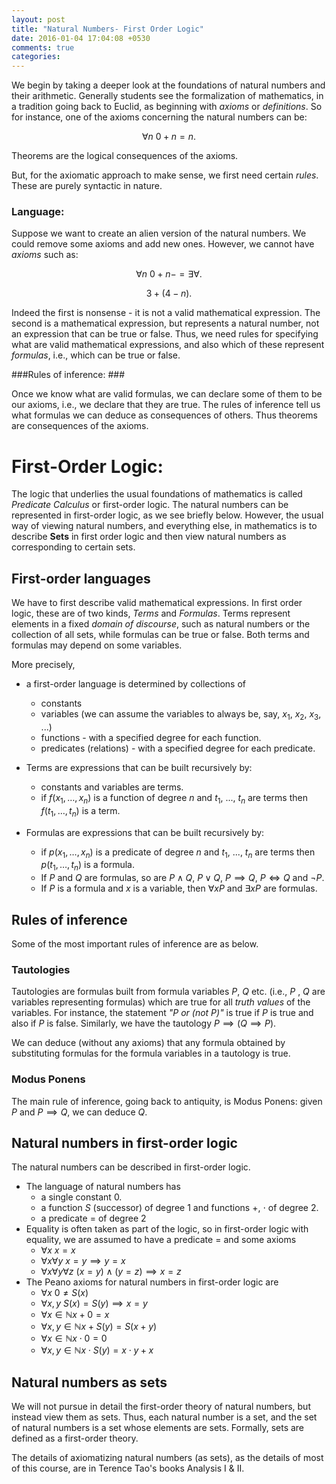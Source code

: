 ```yaml
---
layout: post
title: "Natural Numbers- First Order Logic"
date: 2016-01-04 17:04:08 +0530
comments: true
categories:
---
```


We begin by taking a deeper look at the foundations of natural numbers and their arithmetic. Generally students see the formalization of mathematics, in a tradition going back to Euclid, as beginning with _axioms_ or _definitions_. So for instance, one of the axioms concerning the natural numbers can be:

 $$\forall n\ 0 + n = n.$$

Theorems are the logical consequences of the axioms.

But, for the axiomatic approach to make sense, we first need certain _rules_. These are purely syntactic in nature.

### Language: ###
Suppose we want to create an alien version of the natural numbers. We could remove some axioms and add new ones. However, we cannot have _axioms_ such as:

$$\forall n\  0 + n - = \exists \forall.$$

$$3 + (4 - n).$$

Indeed the first is nonsense - it is not a valid mathematical expression. The second is a mathematical expression, but represents a natural number, not an expression that can be true or false. Thus, we need rules for specifying what are
valid mathematical expressions, and also which of these represent _formulas_, i.e., which can be true or false.

###Rules of inference: ###

Once we know what are valid formulas, we can declare some of them to be our axioms, i.e., we declare that they are true. The rules of inference tell us what formulas we can deduce as consequences of others. Thus theorems are consequences of the axioms.

# First-Order Logic:

The logic that underlies the usual foundations of mathematics is called _Predicate Calculus_ or first-order logic. The natural numbers can be represented in first-order logic, as we see briefly below. However, the usual way of viewing natural numbers, and everything else, in mathematics is to describe __Sets__ in first order logic and then view natural numbers as corresponding to certain sets.

## First-order languages

We have to first describe valid mathematical expressions. In first order logic, these are of two kinds, _Terms_ and _Formulas_. Terms represent elements in a fixed _domain of discourse_, such as natural numbers or the collection of all sets, while formulas can be true or false. Both terms and formulas may depend on some variables.

More precisely,

* a first-order language is determined by collections of
  * constants
  * variables (we can assume the variables to always be, say, $x_1$, $x_2$, $x_3$, ...)
  * functions - with a specified degree for each function.
  * predicates (relations) - with a specified degree for each predicate.

* Terms are expressions that can be built recursively by:
  * constants and variables are terms.
  * if $f(x_1, \dots, x_n)$ is a function of degree $n$ and $t_1$, ..., $t_n$ are terms then $f(t_1, \dots, t_n)$ is a term.

* Formulas are expressions that can be built recursively by:
  * if $p(x_1, \dots, x_n)$ is a predicate of degree $n$ and $t_1$, ..., $t_n$ are terms then $p(t_1, \dots, t_n)$ is a formula.
  * If $P$ and $Q$ are formulas, so are $P\wedge Q$, $P \vee Q$, $P \implies Q$, $P\iff Q$ and $\neg P$.
  * If $P$ is a formula and $x$ is a variable, then $\forall x P$ and $\exists x P$ are formulas.

## Rules of inference

Some of the most important rules of inference are as below.

### Tautologies
Tautologies are formulas built from formula variables $P$, $Q$ etc. (i.e., $P$ , $Q$ are variables representing formulas) which are true for all _truth values_ of the variables. For instance, the statement _"P or (not P)"_ is true if $P$ is true and also if $P$ is false. Similarly, we have the tautology $P \implies (Q \implies P)$.

We can deduce (without any axioms) that any formula obtained by substituting formulas for the formula variables in a tautology is true.

### Modus Ponens

The main rule of inference, going back to antiquity, is Modus Ponens: given $P$ and $P \implies Q$, we can deduce $Q$.


## Natural numbers in first-order logic

The natural numbers can be described in first-order logic.

* The language of natural numbers has
  * a single constant $0$.
  * a function $S$ (successor) of degree $1$ and functions $+$, $\cdot$ of degree $2$.
  * a predicate $=$ of degree $2$
* Equality is often taken as part of the logic, so in first-order logic with equality, we are assumed to have a predicate $=$ and some axioms
  * $\forall x\ x = x$
  * $\forall x\forall y\ x = y \implies y = x$
  * $\forall x \forall y\forall z\ (x = y)\wedge (y = z) \implies x = z$
* The Peano axioms for natural numbers in first-order logic are
  * $\forall x\ 0 \neq S(x)$
  * $\forall x,y\ S(x) = S(y) \implies x = y$
  * $\forall x\in \mathbb{N}  x + 0 = x$
  * $\forall x,y\in \mathbb{N}  x + S(y) = S(x + y)$
  * $\forall x\in \mathbb{N}  x \cdot 0 = 0$
  * $\forall x,y\in \mathbb{N}  x \cdot S(y) = x \cdot y + x$

## Natural numbers as sets

We will not pursue in detail the first-order theory of natural numbers, but instead view them as sets. Thus, each natural number is a set, and the set of natural numbers is a set whose elements are sets. Formally, sets are defined as a first-order theory.

The details of axiomatizing natural numbers (as sets), as the details of most of  this course, are in Terence Tao's books Analysis I & II.
